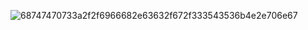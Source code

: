 ![68747470733a2f2f6966682e63632f672f333543536b4e2e706e67](https://github.com/user-attachments/assets/4fa3bc7c-3d16-441f-8a89-ab9639a2aca1)
